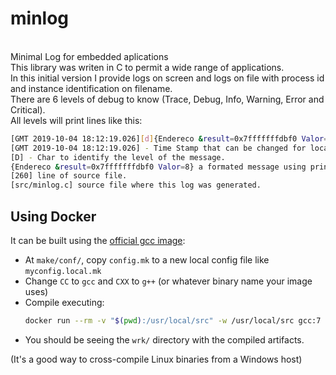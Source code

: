 # minlog

<br>Minimal Log for embedded aplications
<br>This library was writen in C to permit a wide range of applications.
<br>In this initial version I provide logs on screen and logs on file with process id and instance identification on filename.
<br>There are 6 levels of debug to know (Trace, Debug, Info, Warning, Error and Critical).
<br>All levels will print lines like this:

```bash
[GMT 2019-10-04 18:12:19.026][d]{Endereco &result=0x7fffffffdbf0 Valor=8}[260][src/minlog.c]
[GMT 2019-10-04 18:12:19.026] - Time Stamp that can be changed for local time.
[D] - Char to identify the level of the message.
{Endereco &result=0x7fffffffdbf0 Valor=8} a formated message using printf style.
[260] line of source file.
[src/minlog.c] source file where this log was generated.
```

## Using Docker

It can be built using the [official gcc image](https://hub.docker.com/_/gcc):

- At `make/conf/`, copy `config.mk` to a new local config file like `myconfig.local.mk`
- Change `CC` to `gcc` and `CXX` to `g++` (or whatever binary name your image uses)
- Compile executing:
  ```bash
  docker run --rm -v "$(pwd):/usr/local/src" -w /usr/local/src gcc:7 make -C make
  ```
- You should be seeing the `wrk/` directory with the compiled artifacts.

(It's a good way to cross-compile Linux binaries from a Windows host)
